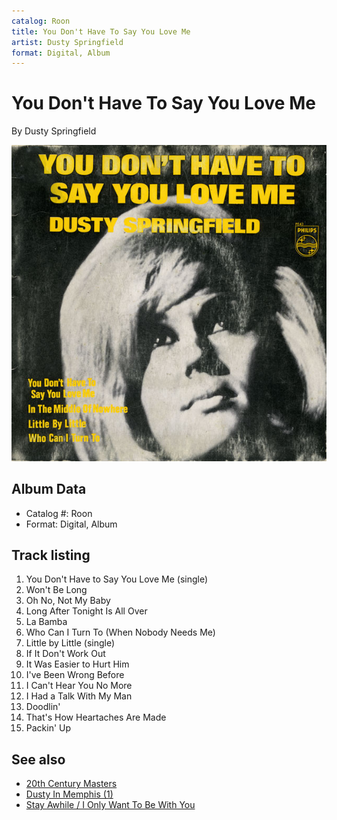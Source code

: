 ```yaml
---
catalog: Roon
title: You Don't Have To Say You Love Me
artist: Dusty Springfield
format: Digital, Album
---
```


# You Don't Have To Say You Love Me

By Dusty Springfield

![](../../assets/albumcovers/Dusty_Springfield-You_Dont_Have_To_Say_You_Love_Me.png)

## Album Data

- Catalog #: Roon
- Format: Digital, Album


## Track listing


1. You Don't Have to Say You Love Me (single)
2. Won't Be Long
3. Oh No, Not My Baby
4. Long After Tonight Is All Over
5. La Bamba
6. Who Can I Turn To (When Nobody Needs Me)
7. Little by Little (single)
8. If It Don't Work Out
9. It Was Easier to Hurt Him
10. I've Been Wrong Before
11. I Can't Hear You No More
12. I Had a Talk With My Man
13. Doodlin'
14. That's How Heartaches Are Made
15. Packin' Up


## See also

- [20th Century Masters](20th_Century_Masters-_The_Millennium_Collection-_Best_Of_Dusty_Springfield.md)
- [Dusty In Memphis (1)](Dusty_In_Memphis_1.md)
- [Stay Awhile / I Only Want To Be With You](Stay_Awhile_-_I_Only_Want_To_Be_With_You.md)
